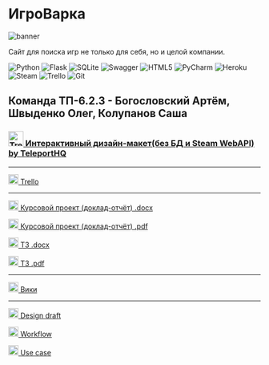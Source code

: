# ИгроВарка
![banner](https://user-images.githubusercontent.com/74101177/166057912-b5618ed2-27bd-47fb-aa71-d791c8608321.png)
 
<p>Сайт для поиска игр не только для себя, но и целой компании.</p>

![Python](https://img.shields.io/badge/python-3670A0?style=flat&logo=python&logoColor=ffdd54)
![Flask](https://img.shields.io/badge/flask-%23000.svg?style=flat&logo=flask&logoColor=white)
![SQLite](https://img.shields.io/badge/sqlite-%2307405e.svg?style=flat&logo=sqlite&logoColor=white)
![Swagger](https://img.shields.io/badge/-Swagger-%23Clojure?style=flat&logo=swagger&logoColor=white)
![HTML5](https://img.shields.io/badge/html5-%23E34F26.svg?style=flat&logo=html5&logoColor=white)
![PyCharm](https://img.shields.io/badge/pycharm-143?style=flat&logo=pycharm&logoColor=black&color=black&labelColor=green)
![Heroku](https://img.shields.io/badge/heroku-%23430098.svg?style=flat&logo=heroku&logoColor=white)
![Steam](https://img.shields.io/badge/steam-%23000000.svg?style=flat&logo=steam&logoColor=white)
![Trello](https://img.shields.io/badge/Trello-%23026AA7.svg?style=flat&logo=Trello&logoColor=white)
![Git](https://img.shields.io/badge/git-%23F05033.svg?style=flat&logo=git&logoColor=white)

<h2>Команда ТП-6.2.3 - Богословский Артём, Швыденко Олег, Колупанов Саша</h2>

<h3>
  <a href="https://game-cooker.teleporthq.app/">
  <img src="https://user-images.githubusercontent.com/74101177/166065323-5209ac72-2985-43ed-85c7-27ac0b8e65d2.png" alt="Trello" width="30" height="30"/>
  Интерактивный дизайн-макет(без БД и Steam WebAPI) by TeleportHQ
</h3>
  
---
  
<p>
  <a href="https://trello.com/b/uH3tKvfi/%D0%B8%D0%B3%D1%80%D0%BE%D0%B2%D0%B0%D1%80%D0%BA%D0%B0-gamecooker">
  <img src="https://cdn-icons-png.flaticon.com/512/6124/6124991.png" alt="Trello" width="20" height="20"/>
  Trello
</p>
  
---
 
<p>
  <a href="https://github.com/Metra345/GameCooker/blob/documentation/Documentation/%D0%9A%D1%83%D1%80%D1%81%D0%BE%D0%B2%D0%BE%D0%B9%20%D0%BF%D1%80%D0%BE%D0%B5%D0%BA%D1%82%20(%D0%B4%D0%BE%D0%BA%D0%BB%D0%B0%D0%B4-%D0%BE%D1%82%D1%87%D1%91%D1%82).docx">
  <img src="https://cdn-icons-png.flaticon.com/512/281/281760.png" alt="Doc" width="20" height="20"/>
  Курсовой проект (доклад-отчёт) .docx
</p>
 
<p>
  <a href="https://github.com/Metra345/GameCooker/blob/documentation/Documentation/%D0%9A%D1%83%D1%80%D1%81%D0%BE%D0%B2%D0%BE%D0%B9%20%D0%BF%D1%80%D0%BE%D0%B5%D0%BA%D1%82%20(%D0%B4%D0%BE%D0%BA%D0%BB%D0%B0%D0%B4-%D0%BE%D1%82%D1%87%D1%91%D1%82).pdf">
  <img src="https://cdn-icons-png.flaticon.com/512/337/337946.png" alt="Doc" width="20" height="20"/>
  Курсовой проект (доклад-отчёт) .pdf
</p>

<p>
  <a href="https://github.com/Metra345/GameCooker/blob/main/Documentation/%D0%A2%D0%97.docx">
  <img src="https://cdn-icons-png.flaticon.com/512/281/281760.png" alt="Doc" width="20" height="20"/>
  ТЗ .docx
</p>
  
<p>
  <a href="https://github.com/Metra345/GameCooker/blob/main/Documentation/%D0%A2%D0%97.pdf">
  <img src="https://cdn-icons-png.flaticon.com/512/337/337946.png" alt="Doc" width="20" height="20"/>
  ТЗ .pdf
</p>

---

<p>
  <a href="https://github.com/Metra345/GameCooker/wiki">
  <img src="https://cdn-icons-png.flaticon.com/512/326/326943.png" alt="Doc" width="20" height="20"/>
  Вики
</p>
  
---
  
<p>
  <a href="https://github.com/Metra345/GameCooker/wiki/%D0%94%D0%B8%D0%B7%D0%B0%D0%B9%D0%BD-%D0%BF%D1%80%D0%BE%D1%82%D0%BE%D1%82%D0%B8%D0%BF">
  <img src="https://cdn-icons-png.flaticon.com/512/7170/7170247.png" alt="Doc" width="20" height="20"/>
  Design draft
</p>
  
<p>
  <a href="https://github.com/Metra345/GameCooker/wiki/WorkFlow">
  <img src="https://cdn-icons-png.flaticon.com/512/7170/7170247.png" alt="Doc" width="20" height="20"/>
  Workflow
</p>
  
<p>
  <a href="https://github.com/Metra345/GameCooker/wiki/Use-case">
  <img src="https://cdn-icons-png.flaticon.com/512/7170/7170247.png" alt="Doc" width="20" height="20"/>
  Use case
</p>

